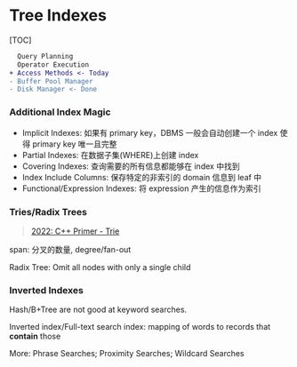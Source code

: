# Tree Indexes

[TOC]

```diff
  Query Planning
  Operator Execution
+ Access Methods <- Today
- Buffer Pool Manager
- Disk Manager <- Done
```

### Additional Index Magic

* Implicit Indexes: 如果有 primary key，DBMS 一般会自动创建一个 index 使得 primary key 唯一且完整
* Partial Indexes: 在数据子集(WHERE)上创建 index
* Covering Indexes: 查询需要的所有信息都能够在 index 中找到
* Index Include Columns: 保存特定的非索引的 domain 信息到 leaf 中
* Functional/Expression Indexes: 将 expression 产生的信息作为索引

### Tries/Radix Trees

> [2022: C++ Primer - Trie](https://15445.courses.cs.cmu.edu/fall2022/project0/)

span: 分叉的数量, degree/fan-out

Radix Tree: Omit all nodes with only a single child

### Inverted Indexes

Hash/B+Tree are not good at keyword searches.

Inverted index/Full-text search index: mapping of words to records that **contain** those

More: Phrase Searches; Proximity Searches; Wildcard Searches

